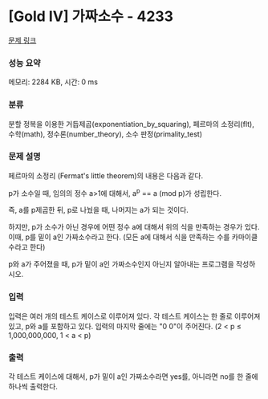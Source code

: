 # [Gold IV] 가짜소수 - 4233 

[문제 링크](https://www.acmicpc.net/problem/4233) 

### 성능 요약

메모리: 2284 KB, 시간: 0 ms

### 분류

분할 정복을 이용한 거듭제곱(exponentiation_by_squaring), 페르마의 소정리(flt), 수학(math), 정수론(number_theory), 소수 판정(primality_test)

### 문제 설명

<p>
	페르마의 소정리 (Fermat's little theorem)의 내용은 다음과 같다.</p>

<p>
	p가 소수일 때, 임의의 정수 a>1에 대해서, a<sup>p</sup> == a (mod p)가 성립한다.</p>

<p>
	즉, a를 p제곱한 뒤, p로 나눴을 때, 나머지는 a가 되는 것이다.</p>

<p>
	하지만, p가 소수가 아닌 경우에 어떤 정수 a에 대해서 위의 식을 만족하는 경우가 있다. 이때, p를 밑이 a인 가짜소수라고 한다. (모든 a에 대해서 식을 만족하는 수를 카마이클 수라고 한다)</p>

<p>
	p와 a가 주어졌을 때, p가 밑이 a인 가짜소수인지 아닌지 알아내는 프로그램을 작성하시오. </p>

### 입력 

 <p>
	입력은 여러 개의 테스트 케이스로 이루어져 있다. 각 테스트 케이스는 한 줄로 이루어져 있고, p와 a를 포함하고 있다. 입력의 마지막 줄에는 "0 0"이 주어진다. (2 < p ≤ 1,000,000,000, 1 < a < p)</p>

### 출력 

 <p>
	각 테스트 케이스에 대해서, p가 밑이 a인 가짜소수라면 yes를, 아니라면 no를 한 줄에 하나씩 출력한다.</p>


